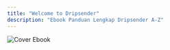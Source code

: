 ```yaml
---
title: "Welcome to Dripsender"
description: "Ebook Panduan Lengkap Dripsender A-Z"
---
```



![Cover Ebook](/assets/images/coverbook.jpg)
